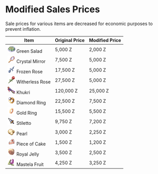 # Modified Sales Prices


Sale prices for various items are decreased for economic purposes to prevent inflation.

| Item | Original Price | Modified Price |
|------|----------------|----------------|
| ![12065](img/12065.gif) Green Salad | 5,000 Z | 2,000 Z |
| ![747](img/747.gif) Crystal Mirror | 7,500 Z | 5,000 Z |
| ![749](img/749.gif) Frozen Rose | 17,500 Z | 5,000 Z |
| ![748](img/748.gif) Witherless Rose | 27,500 Z | 5,000 Z |
| ![13006](img/13006.gif) Khukri | 120,000 Z | 25,000 Z |
| ![2613](img/2613.png) Diamond Ring | 22,500 Z | 7,500 Z |
| ![2610](img/2610.png) Gold Ring | 15,500 Z | 5,500 Z |
| ![1216](img/1216.png) Stiletto | 9,750 Z | 7,200 Z |
| ![722](img/722.png) Pearl | 3,000 Z | 2,250 Z |
| ![539](img/539.png) Piece of Cake | 1,500 Z | 1,200 Z |
| ![526](img/526.png) Royal Jelly | 3,500 Z | 2,500 Z |
| ![522](img/522.png) Mastela Fruit | 4,250 Z | 3,250 Z |
